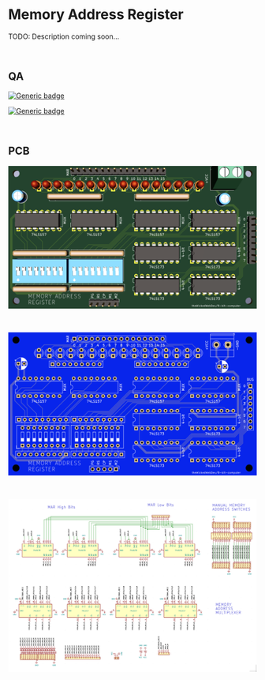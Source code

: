 # Memory Address Register

TODO: Description coming soon...

<br/>

## QA
[![Generic badge](https://img.shields.io/badge/Status-PCB_Printed-orange.svg)](https://shields.io/)

[![Generic badge](https://img.shields.io/badge/PCB-In_Transit-orange.svg)](https://shields.io/)

<br/>

## PCB

![MAR](https://github.com/theWickedWebDev/8-bit-computer/blob/master/RAM/MEMORY-ADDRESS-REGISTER/mar-3d.png?raw=true)

<br/>

![MAR](https://github.com/theWickedWebDev/8-bit-computer/blob/master/RAM/MEMORY-ADDRESS-REGISTER/mar-board.png?raw=true)

<br/>

![MAR](https://github.com/theWickedWebDev/8-bit-computer/blob/master/RAM/MEMORY-ADDRESS-REGISTER/mar-sch.png?raw=true)

